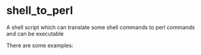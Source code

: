 # shell_to_perl
A shell script which can translate some shell commands to perl commands and can be executable

There are some examples:
![]()
